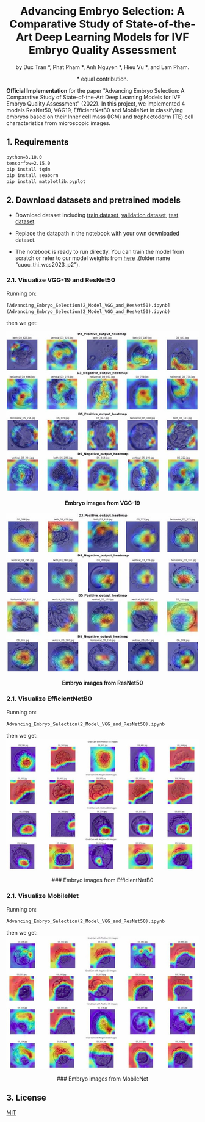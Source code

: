 <div align="center">    
 
# Advancing Embryo Selection: A Comparative Study of State-of-the-Art Deep Learning Models for IVF Embryo Quality Assessment

by Duc Tran *, Phat Pham *, Anh Nguyen *, Hieu Vu *, and Lam Pham. 

\* equal contribution.
</div> 

**Official Implementation** for the paper "Advancing Embryo Selection: A Comparative Study of State-of-the-Art Deep Learning Models for IVF Embryo Quality Assessment" (2022).
In this project, we implemented 4 models ResNet50, VGG19, EfficientNetB0 and MobileNet in classifying embryos based on their Inner cell mass (ICM) and trophectoderm (TE) cell characteristics from microscopic images.

## 1. Requirements
```
python=3.10.0
tensorfow=2.15.0
pip install tqdm
pip install seaborn
pip install matplotlib.pyplot
```

## 2. Download datasets and pretrained models
* Download dataset including [train dataset](https://drive.google.com/drive/folders/1PjbqQfP5SAfL5hvRxGJFfd1Lx7BqKIkP?usp=sharing), [validation dataset](https://drive.google.com/drive/folders/1WitdlpCLiU5d_EI8pYYPiUAut5zOgQZr?usp=sharing), [test dataset](https://drive.google.com/drive/folders/1Kzgktxv18shSKyhMoQKzD7RzOjmmMHg7?usp=sharing).  

* Replace the datapath in the notebook with your own downloaded dataset.

* The notebook is ready to run directly. You can train the model from scratch or refer to our model weights from [here]( https://drive.google.com/drive/folders/16zJAxbMP60m8rXofWHwSpgK9qd-s_8qL?usp=sharing) .(folder name "cuoc_thi_wcs2023_p2").

### 2.1. Visualize VGG-19 and ResNet50
Running on:
```
[Advancing_Embryo_Selection(2_Model_VGG_and_ResNet50).ipynb](Advancing_Embryo_Selection(2_Model_VGG_and_ResNet50).ipynb)
```
then we get:

![](fig/VGG-19.jpg)

<div align="center">  
 
#### Embryo images from VGG-19

</div> 

![](fig/ResNet50.jpg)

<div align="center">   
 
#### Embryo images from ResNet50

</div> 

### 2.1. Visualize EfficientNetB0
Running on:
```
Advancing_Embryo_Selection(2_Model_VGG_and_ResNet50).ipynb
```
then we get:
![](fig/EfficientNetB0.jpg)
<div align="center">   
### Embryo images from EfficientNetB0
</div> 

### 2.1. Visualize MobileNet
Running on:
```
Advancing_Embryo_Selection(2_Model_VGG_and_ResNet50).ipynb
```
then we get:
![](fig/MobileNet.jpg)
<div align="center">   
### Embryo images from MobileNet
</div> 

## 3. License
[MIT](LICENSE)
